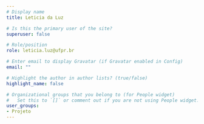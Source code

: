 ```yaml
---
# Display name
title: Leticia da Luz

# Is this the primary user of the site?
superuser: false

# Role/position
role: leticia.luz@ufpr.br

# Enter email to display Gravatar (if Gravatar enabled in Config)
email: ""

# Highlight the author in author lists? (true/false)
highlight_name: false

# Organizational groups that you belong to (for People widget)
#   Set this to `[]` or comment out if you are not using People widget.
user_groups:
- Projeto
---
```

